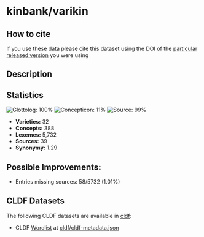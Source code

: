 # kinbank/varikin

## How to cite

If you use these data please cite
this dataset using the DOI of the [particular released version](../../releases/) you were using

## Description


## Statistics


![Glottolog: 100%](https://img.shields.io/badge/Glottolog-100%25-brightgreen.svg "Glottolog: 100%")
![Concepticon: 11%](https://img.shields.io/badge/Concepticon-11%25-red.svg "Concepticon: 11%")
![Source: 99%](https://img.shields.io/badge/Source-99%25-green.svg "Source: 99%")

- **Varieties:** 32
- **Concepts:** 388
- **Lexemes:** 5,732
- **Sources:** 39
- **Synonymy:** 1.29

## Possible Improvements:



- Entries missing sources: 58/5732 (1.01%)

## CLDF Datasets

The following CLDF datasets are available in [cldf](cldf):

- CLDF [Wordlist](https://github.com/cldf/cldf/tree/master/modules/Wordlist) at [cldf/cldf-metadata.json](cldf/cldf-metadata.json)